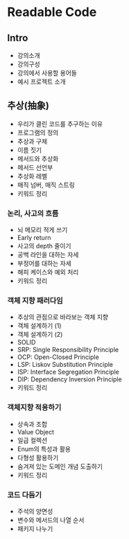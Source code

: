 # Readable Code

## Intro

- 강의소개
- 강의구성
- 강의에서 사용할 용어들
- 예시 프로젝트 소개

## 추상(抽象)

- 우리가 클린 코드를 추구하는 이유
- 프로그램의 정의
- 추상과 구체
- 이름 짓기
- 메서드와 추상화
- 메서드 선언부
- 추상화 레벨
- 매직 넘버, 매직 스트링
- 키워드 정리

### 논리, 사고의 흐름

- 뇌 메모리 적게 쓰기
- Early return
- 사고의 depth 줄이기
- 공백 라인을 대하는 자세
- 부정어를 대하는 자세
- 해피 케이스와 예외 처리
- 키워드 정리

### 객체 지향 패러다임

- 추상의 관점으로 바라보는 객체 지향
- 객체 설계하기 (1)
- 객체 설계하기 (2)
- SOLID
- SRP: Single Responsibility Principle
- OCP: Open-Closed Principle
- LSP: Liskov Substitution Principle
- ISP: Interface Segregation Principle
- DIP: Dependency Inversion Principle
- 키워드 정리

### 객체지향 적용하기

- 상속과 조합
- Value Object
- 일급 컬렉션
- Enum의 특성과 활용
- 다형성 활용하기
- 숨겨져 있는 도메인 개념 도출하기
- 키워드 정리

### 코드 다듬기

- 주석의 양면성
- 변수와 메서드의 나열 순서
- 패키지 나누기